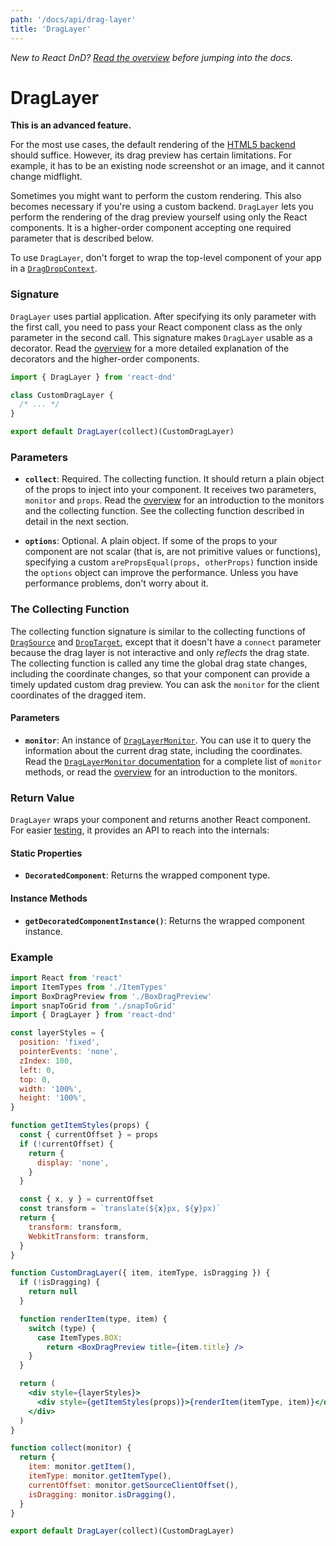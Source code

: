 ```yaml
---
path: '/docs/api/drag-layer'
title: 'DragLayer'
---
```


<!--alex disable primitive -->

_New to React DnD? [Read the overview](/docs/overview) before jumping into the docs._

# DragLayer

**This is an advanced feature.**

For the most use cases, the default rendering of the [HTML5 backend](/docs/backends/html5) should suffice. However, its drag preview has certain limitations. For example, it has to be an existing node screenshot or an image, and it cannot change midflight.

Sometimes you might want to perform the custom rendering. This also becomes necessary if you're using a custom backend. `DragLayer` lets you perform the rendering of the drag preview yourself using only the React components. It is a higher-order component accepting one required parameter that is described below.

To use `DragLayer`, don't forget to wrap the top-level component of your app in a [`DragDropContext`](/docs/api/drag-drop-context).

### Signature

`DragLayer` uses partial application. After specifying its only parameter with the first call, you need to pass your React component class as the only parameter in the second call. This signature makes `DragLayer` usable as a decorator. Read the [overview](/docs/overview) for a more detailed explanation of the decorators and the higher-order components.

```jsx
import { DragLayer } from 'react-dnd'

class CustomDragLayer {
  /* ... */
}

export default DragLayer(collect)(CustomDragLayer)
```

### Parameters

- **`collect`**: Required. The collecting function. It should return a plain object of the props to inject into your component. It receives two parameters, `monitor` and `props`. Read the [overview](/docs/overview) for an introduction to the monitors and the collecting function. See the collecting function described in detail in the next section.

- **`options`**: Optional. A plain object. If some of the props to your component are not scalar (that is, are not primitive values or functions), specifying a custom `arePropsEqual(props, otherProps)` function inside the `options` object can improve the performance. Unless you have performance problems, don't worry about it.

### The Collecting Function

The collecting function signature is similar to the collecting functions of [`DragSource`](/docs/api/drag-source) and [`DropTarget`](/docs/api/drop-target), except that it doesn't have a `connect` parameter because the drag layer is not interactive and only _reflects_ the drag state. The collecting function is called any time the global drag state changes, including the coordinate changes, so that your component can provide a timely updated custom drag preview. You can ask the `monitor` for the client coordinates of the dragged item.

#### Parameters

- **`monitor`**: An instance of [`DragLayerMonitor`](/docs/api/drag-layer-monitor). You can use it to query the information about the current drag state, including the coordinates. Read the [`DragLayerMonitor` documentation](/docs/api/drag-layer-monitor) for a complete list of `monitor` methods, or read the [overview](/docs/overview) for an introduction to the monitors.

### Return Value

`DragLayer` wraps your component and returns another React component.  
For easier [testing](/docs/testing), it provides an API to reach into the internals:

#### Static Properties

- **`DecoratedComponent`**: Returns the wrapped component type.

#### Instance Methods

- **`getDecoratedComponentInstance()`**: Returns the wrapped component instance.

### Example

```jsx
import React from 'react'
import ItemTypes from './ItemTypes'
import BoxDragPreview from './BoxDragPreview'
import snapToGrid from './snapToGrid'
import { DragLayer } from 'react-dnd'

const layerStyles = {
  position: 'fixed',
  pointerEvents: 'none',
  zIndex: 100,
  left: 0,
  top: 0,
  width: '100%',
  height: '100%',
}

function getItemStyles(props) {
  const { currentOffset } = props
  if (!currentOffset) {
    return {
      display: 'none',
    }
  }

  const { x, y } = currentOffset
  const transform = `translate(${x}px, ${y}px)`
  return {
    transform: transform,
    WebkitTransform: transform,
  }
}

function CustomDragLayer({ item, itemType, isDragging }) {
  if (!isDragging) {
    return null
  }

  function renderItem(type, item) {
    switch (type) {
      case ItemTypes.BOX:
        return <BoxDragPreview title={item.title} />
    }
  }

  return (
    <div style={layerStyles}>
      <div style={getItemStyles(props)}>{renderItem(itemType, item)}</div>
    </div>
  )
}

function collect(monitor) {
  return {
    item: monitor.getItem(),
    itemType: monitor.getItemType(),
    currentOffset: monitor.getSourceClientOffset(),
    isDragging: monitor.isDragging(),
  }
}

export default DragLayer(collect)(CustomDragLayer)
```
